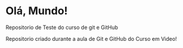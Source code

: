 # Olá, Mundo!
 Repositorio de Teste do curso de git e GitHub

 Repositorio criado durante a aula de Git e GitHub do Curso em Video!
